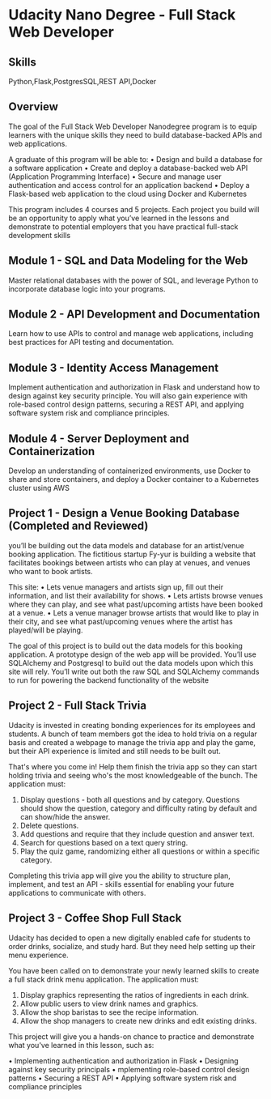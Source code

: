 # Udacity Nano Degree - Full Stack Web Developer 

## Skills

Python,Flask,PostgresSQL,REST API,Docker

## Overview

The goal of the Full Stack Web Developer Nanodegree program is to equip learners with the unique skills
they need to build database-backed APIs and web applications. 

A graduate of this program will be able to:
• Design and build a database for a software application
• Create and deploy a database-backed web API (Application Programming Interface)
• Secure and manage user authentication and access control for an application backend
• Deploy a Flask-based web application to the cloud using Docker and Kubernetes

This program includes 4 courses and 5 projects. Each project you build will be an opportunity to
apply what you’ve learned in the lessons and demonstrate to potential employers that you have practical
full-stack development skills

## Module 1 - SQL and Data Modeling for the Web
Master relational databases with the power of SQL, and leverage Python to incorporate database logic into your programs.

## Module 2 - API Development and Documentation
Learn how to use APIs to control and manage web applications, including best practices for API testing and documentation.

## Module 3 - Identity Access Management
Implement authentication and authorization in Flask and understand how to design against key security principle. You will also gain experience with role-based control design patterns, securing a REST API, and applying software system risk and compliance principles.

## Module 4 - Server Deployment and Containerization
Develop an understanding of containerized environments, use Docker to share and store containers, and deploy a Docker container to a Kubernetes cluster using AWS


## Project 1 - Design a Venue Booking Database (Completed and Reviewed)
you’ll be building out the data models and database for an artist/venue booking application. The fictitious
startup Fy-yur is building a website that facilitates bookings between artists who can play at venues, and venues who want to book artists.

This site:
• Lets venue managers and artists sign up, fill out their information, and list their availability for shows.
• Lets artists browse venues where they can play, and see what past/upcoming artists have been booked at a venue.
• Lets a venue manager browse artists that would like to play in their city, and see what past/upcoming venues where the artist
 has played/will be playing.

The goal of this project is to build out the data models for this booking application. A prototype design of the web app will be
provided. You’ll use SQLAlchemy and Postgresql to build out the data models upon which this site will rely. You’ll write out both the
raw SQL and SQLAlchemy commands to run for powering the backend functionality of the website

## Project 2 - Full Stack Trivia

Udacity is invested in creating bonding experiences for its employees and students. A bunch of team members got the idea to hold trivia on a regular basis and created a  webpage to manage the trivia app and play the game, but their API experience is limited and still needs to be built out. 

That's where you come in! Help them finish the trivia app so they can start holding trivia and seeing who's the most knowledgeable of the bunch. The application must:

1) Display questions - both all questions and by category. Questions should show the question, category and difficulty rating by default and can show/hide the answer. 
2) Delete questions.
3) Add questions and require that they include question and answer text.
4) Search for questions based on a text query string.
5) Play the quiz game, randomizing either all questions or within a specific category. 

Completing this trivia app will give you the ability to structure plan, implement, and test an API - skills essential for enabling your future applications to communicate with others.

## Project 3 - Coffee Shop Full Stack

Udacity has decided to open a new digitally enabled cafe for students to order drinks, socialize, and study hard. But they need help setting up their menu experience.

You have been called on to demonstrate your newly learned skills to create a full stack drink menu application. The application must:

1. Display graphics representing the ratios of ingredients in each drink.
2. Allow public users to view drink names and graphics.
3. Allow the shop baristas to see the recipe information.
4. Allow the shop managers to create new drinks and edit existing drinks.

This project will give you a hands-on chance to practice and demonstrate what you've learned in this lesson, such as:

• Implementing authentication and authorization in Flask
• Designing against key security principals
• mplementing role-based control design patterns
• Securing a REST API
• Applying software system risk and compliance principles